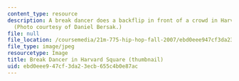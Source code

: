 ```yaml
---
content_type: resource
description: A break dancer does a backflip in front of a crowd in Harvard Square.
  (Photo courtesy of Daniel Bersak.)
file: null
file_location: /coursemedia/21m-775-hip-hop-fall-2007/ebd0eee947cf3da23ecb655c4b0e87ac_21m-775f07-th.jpg
file_type: image/jpeg
resourcetype: Image
title: Break Dancer in Harvard Square (thumbnail)
uid: ebd0eee9-47cf-3da2-3ecb-655c4b0e87ac
---
```

